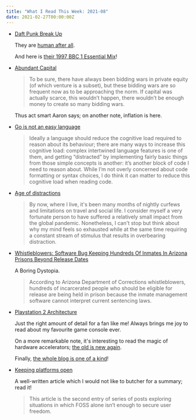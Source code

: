 ```yaml
---
title: "What I Read This Week: 2021-08"
date: 2021-02-27T00:00:00Z
---
```


- [Daft Punk Break Up](https://pitchfork.com/news/daft-punk-call-it-quits/)

    They are [human after all](https://pitchfork.com/news/daft-punk-call-it-quits/).

    And here is [their 1997 BBC 1 Essential Mix](https://www.youtube.com/watch?v=b0SrmA01Qpk)!

- [Abundant Capital](https://blog.aaronkharris.com/abundant-capital)

    > To be sure, there have always been bidding wars in private equity (of which venture is a subset), but these bidding wars are so frequent now as to be approaching the norm. If capital was actually scarce, this wouldn’t happen, there wouldn’t be enough money to create so many bidding wars.

    Thus act smart Aaron says; on another note, inflation is here.

- [Go is not an easy language](https://www.arp242.net/go-easy.html)

    > Ideally a language should reduce the cognitive load required to reason about its behaviour; there are many ways to increase this cognitive load: complex intertwined language features is one of them, and getting “distracted” by implementing fairly basic things from those simple concepts is another: it’s another block of code I need to reason about. While I’m not overly concerned about code formatting or syntax choices, I do think it can matter to reduce this cognitive load when reading code.

- [Age of distractions](https://www.lostbookofsales.com/age-of-distractions/)

    > By now, where I live, it's been many months of nightly curfews and limitations on travel and social life. I consider myself a very fortunate person to have suffered a relatively small impact from the global pandemic. Nonetheless, I can't stop but think about why my mind feels so exhausted while at the same time requiring a constant stream of stimulus that results in overbearing distraction. 

- [Whistleblowers: Software Bug Keeping Hundreds Of Inmates In Arizona Prisons Beyond Release Dates](https://kjzz.org/content/1660988/whistleblowers-software-bug-keeping-hundreds-inmates-arizona-prisons-beyond-release)

    A Boring Dystopia.

    > According to Arizona Department of Corrections whistleblowers, hundreds of incarcerated people who should be eligible for release are being held in prison because the inmate management software cannot interpret current sentencing laws.

- [Playstation 2 Architecture](https://www.copetti.org/writings/consoles/playstation-2/)

    Just the right amount of detail for a fan like me! Always brings me joy to read about my favourite game console ever.

    On a more remarkable note, it's interesting to read the magic of hardware accelerators; [the old is new again](https://medium.com/swlh/apples-m1-secret-coprocessor-6599492fc1e1).

    Finally, [the whole blog is one of a kind](https://www.copetti.org/writings/consoles/)!

- [Keeping platforms open](https://seirdy.one/2021/02/23/keeping-platforms-open.html)

    A well-written article which I would not like to butcher for a summary; read it!
    
    > This article is the second entry of series of posts exploring situations in which FOSS alone isn’t enough to secure user freedom.
